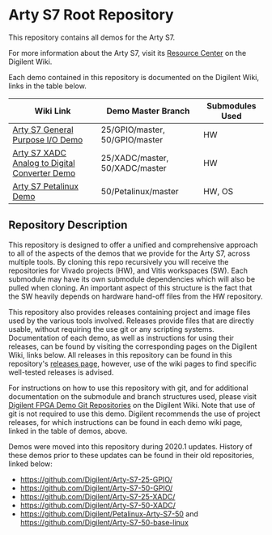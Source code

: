 # Arty S7 Root Repository

This repository contains all demos for the Arty S7.

For more information about the Arty S7, visit its [Resource Center](https://reference.digilentinc.com/reference/programmable-logic/arty-s7/start) on the Digilent Wiki.

Each demo contained in this repository is documented on the Digilent Wiki, links in the table below.

| Wiki Link | Demo Master Branch | Submodules Used |
|-----------|--------------------|-----------------|
| [Arty S7 General Purpose I/O Demo](https://reference.digilentinc.com/reference/programmable-logic/arty-s7/demos/gpio) | 25/GPIO/master, 50/GPIO/master | HW |
| [Arty S7 XADC Analog to Digital Converter Demo](https://reference.digilentinc.com/reference/programmable-logic/arty-s7/demos/xadc) | 25/XADC/master, 50/XADC/master | HW |
| [Arty S7 Petalinux Demo](https://reference.digilentinc.com/reference/programmable-logic/arty-s7/demos/petalinux) | 50/Petalinux/master | HW, OS |

## Repository Description

This repository is designed to offer a unified and comprehensive approach to all of the aspects of the demos that we provide for the Arty S7, across multiple tools. By cloning this repo recursively you will receive the repositories for Vivado projects (HW), and Vitis workspaces (SW). Each submodule may have its own submodule dependencies which will also be pulled when cloning. An important aspect of this structure is the fact that the SW heavily depends on hardware hand-off files from the HW repository.

This repository also provides releases containing project and image files used by the various tools involved. Releases provide files that are directly usable, without requiring the use git or any scripting systems. Documentation of each demo, as well as instructions for using their releases, can be found by visiting the corresponding pages on the Digilent Wiki, links below. All releases in this repository can be found in this repository's [releases page](https://github.com/Digilent/Arty-S7/releases), however, use of the wiki pages to find specific well-tested releases is advised.

For instructions on how to use this repository with git, and for additional documentation on the submodule and branch structures used, please visit [Digilent FPGA Demo Git Repositories](https://reference.digilentinc.com/reference/programmable-logic/documents/git) on the Digilent Wiki. Note that use of git is not required to use this demo. Digilent recommends the use of project releases, for which instructions can be found in each demo wiki page, linked in the table of demos, above.

Demos were moved into this repository during 2020.1 updates. History of these demos prior to these updates can be found in their old repositories, linked below:
* https://github.com/Digilent/Arty-S7-25-GPIO/
* https://github.com/Digilent/Arty-S7-50-GPIO/
* https://github.com/Digilent/Arty-S7-25-XADC/
* https://github.com/Digilent/Arty-S7-50-XADC/
* https://github.com/Digilent/Petalinux-Arty-S7-50 and https://github.com/Digilent/Arty-S7-50-base-linux